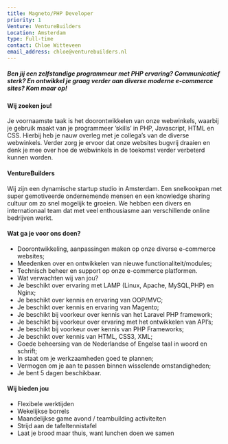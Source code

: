 ```yaml
---
title: Magneto/PHP Developer
priority: 1
Venture: VentureBuilders
Location: Amsterdam
type: Full-time
contact: Chloe Witteveen
email_address: chloe@venturebuilders.nl
---
```


##### Ben jij een zelfstandige programmeur met PHP ervaring? Communicatief sterk? En ontwikkel je graag verder aan diverse moderne e-commerce sites? Kom maar op!

#### Wij zoeken jou!

Je voornaamste taak is het doorontwikkelen van onze webwinkels, waarbij je gebruik maakt van je programmeer ’skills’ in PHP, Javascript, HTML en CSS. Hierbij heb je nauw overleg met je collega’s van de diverse webwinkels. Verder zorg je ervoor dat onze websites bugvrij draaien en denk je mee over hoe de webwinkels in de toekomst verder verbeterd kunnen worden.

#### VentureBuilders

Wij zijn een dynamische startup studio in Amsterdam. Een snelkookpan met super gemotiveerde ondernemende mensen en een knowledge sharing cultuur om zo snel mogelijk te groeien. We hebben een divers en internationaal team dat met veel enthousiasme aan verschillende online bedrijven werkt.

#### Wat ga je voor ons doen?

- Doorontwikkeling, aanpassingen maken op onze diverse e-commerce websites;
- Meedenken over en ontwikkelen van nieuwe functionaliteit/modules;
- Technisch beheer en support op onze e-commerce platformen.
- Wat verwachten wij van jou?
- Je beschikt over ervaring met LAMP (Linux, Apache, MySQL,PHP) en Nginx;
- Je beschikt over kennis en ervaring van OOP/MVC;
- Je beschikt over kennis en ervaring van Magento;
- Je beschikt bij voorkeur over kennis van het Laravel PHP framework;
- Je beschikt bij voorkeur over ervaring met het ontwikkelen van API’s;
- Je beschikt bij voorkeur over kennis van PHP Frameworks;
- Je beschikt over kennis van HTML, CSS3, XML;
- Goede beheersing van de Nederlandse of Engelse taal in woord en schrift;
- In staat om je werkzaamheden goed te plannen;
- Vermogen om je aan te passen binnen wisselende omstandigheden;
- Je bent 5 dagen beschikbaar.

#### Wij bieden jou

- Flexibele werktijden
- Wekelijkse borrels
- Maandelijkse game avond / teambuilding activiteiten
- Strijd aan de tafeltennistafel
- Laat je brood maar thuis, want lunchen doen we samen

